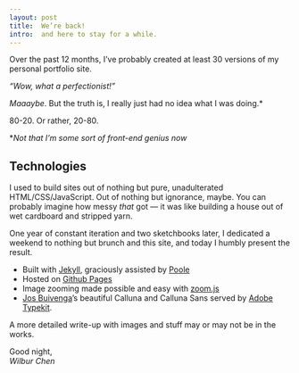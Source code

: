 ```yaml
---
layout: post
title:  We’re back!
intro:  and here to stay for a while.
---
```


Over the past 12 months, I’ve probably created at least 30 versions of my personal portfolio site. 

*“Wow, what a perfectionist!”*

*Maaaybe*. But the truth is, I really just had no idea what I was doing.* 

80-20. Or rather, 20-80. 

**Not that I’m some sort of front-end genius now*

## Technologies

I used to build sites out of nothing but pure, unadulterated HTML/CSS/JavaScript. Out of nothing but ignorance, maybe. You can probably imagine how messy *that* got — it was like building a house out of wet cardboard and stripped yarn. 

One year of constant iteration and two sketchbooks later, I dedicated a weekend to nothing but brunch and this site, and today I humbly present the result.

- Built with <a href='http://jekyllrb.com'>Jekyll</a>, graciously assisted by <a href='http://getpoole.com/'>Poole</a>
- Hosted on <a href='https://pages.github.com/'>Github Pages</a>
- Image zooming made possible and easy with <a href='https://github.com/fat/zoom.js/tree/master'>zoom.js</a> 
- <a href='http://www.exljbris.com/'>Jos Buivenga</a>’s beautiful Calluna and Calluna Sans served by <a href='http://typekit.com'>Adobe Typekit</a>.

A more detailed write-up with images and stuff may or may not be in the works.

Good night,
<br>
*Wilbur Chen*






